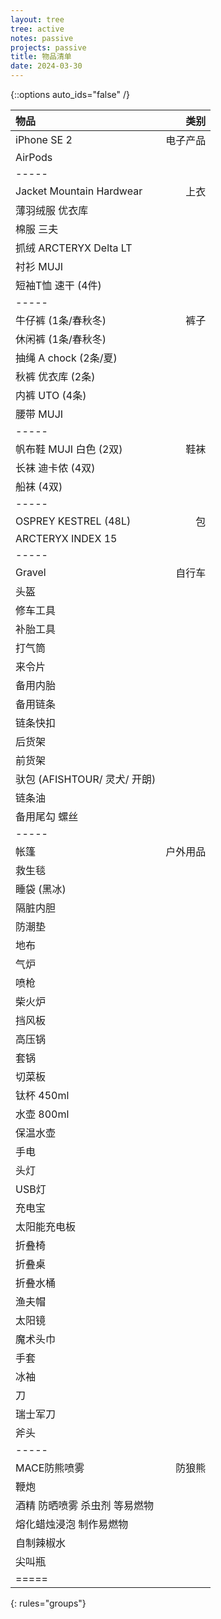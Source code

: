 ```yaml
---
layout: tree
tree: active
notes: passive
projects: passive
title: 物品清单
date: 2024-03-30
---
```



{::options auto_ids="false" /}


| 物品                                 | 类别       |
|:-------------------------------------|-----------:|
| iPhone SE 2                          | 电子产品   |
| AirPods                              |            |
|-----
| Jacket Mountain Hardwear             | 上衣       |
| 薄羽绒服 优衣库                      |            |
| 棉服 三夫                            |            |
| 抓绒 ARCTERYX Delta LT               |            |
| 衬衫 MUJI                            |            |
| 短袖T恤 速干 (4件)                   |            |
|-----
| 牛仔裤 (1条/春秋冬)                  | 裤子       |
| 休闲裤 (1条/春秋冬)                  |            |
| 抽绳 A chock (2条/夏)                |            |
| 秋裤 优衣库 (2条)                    |            |
| 内裤 UTO (4条)                       |            |
| 腰带 MUJI                            |            |
|-----
| 帆布鞋 MUJI 白色 (2双)               | 鞋袜       |
| 长袜 迪卡侬 (4双)                    |            |
| 船袜 (4双)                           |            |
|-----
| OSPREY KESTREL (48L)                 | 包         |
| ARCTERYX INDEX 15                    |            |
|-----
| Gravel                               | 自行车     |
| 头盔                                 |            |
| 修车工具                             |            |
| 补胎工具                             |            |
| 打气筒                               |            |
| 来令片                               |            |
| 备用内胎                             |            |
| 备用链条                             |            |
| 链条快扣                             |            |
| 后货架                               |            |
| 前货架                               |            |
| 驮包 (AFISHTOUR/ 灵犬/ 开朗)         |            |
| 链条油                               |            |
| 备用尾勾 螺丝                        |            |
|-----
| 帐篷                                 | 户外用品   |
| 救生毯                               |            |
| 睡袋 (黑冰)                          |            |
| 隔脏内胆                             |            |
| 防潮垫                               |            |
| 地布                                 |            |
| 气炉                                 |            |
| 喷枪                                 |            |
| 柴火炉                               |            |
| 挡风板                               |            |
| 高压锅                               |            |
| 套锅                                 |            |
| 切菜板                               |            |
| 钛杯 450ml                           |            |
| 水壶 800ml                           |            |
| 保温水壶                             |            |
| 手电                                 |            |
| 头灯                                 |            |
| USB灯                                |            |
| 充电宝                               |            |
| 太阳能充电板                         |            |
| 折叠椅                               |            |
| 折叠桌                               |            |
| 折叠水桶                             |            |
| 渔夫帽                               |            |
| 太阳镜                               |            |
| 魔术头巾                             |            |
| 手套                                 |            |
| 冰袖                                 |            |
| 刀                                   |            |
| 瑞士军刀                             |            |
| 斧头                                 |            |
|-----
| MACE防熊喷雾                         | 防狼熊     |
| 鞭炮                                 |            |
| 酒精 防晒喷雾 杀虫剂 等易燃物        |            |
| 熔化蜡烛浸泡 制作易燃物              |            |
| 自制辣椒水                           |            |
| 尖叫瓶                               |            |
|=====
{: rules="groups"}

